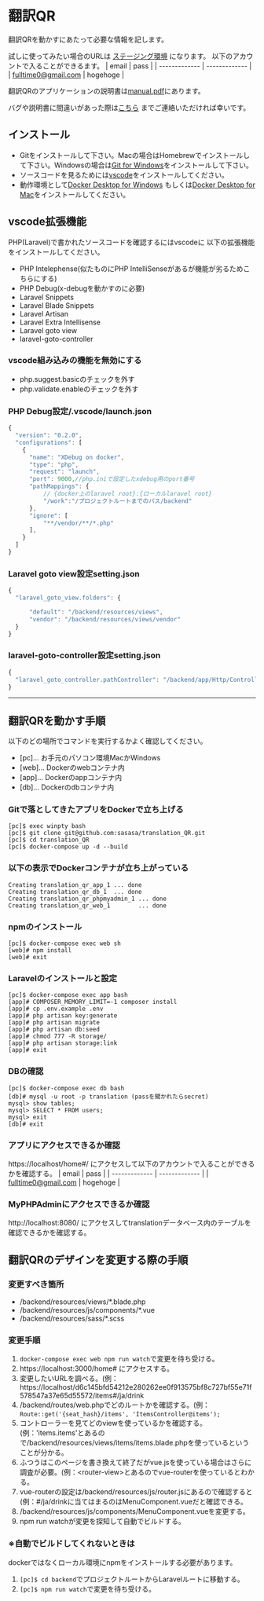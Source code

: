 # 翻訳QR
翻訳QRを動かすにあたって必要な情報を記します。

試しに使ってみたい場合のURLは
[ステージング環境](https://test-qr.grow-up-webmarketing.co.jp/home#/)
になります。
以下のアカウントで入ることができるます。
| email | pass |
| ------------- | ------------- |
| fulltime0@gmail.com  | hogehoge  |

翻訳QRのアプリケーションの説明書は[manual.pdf](https://github.com/sasasa/translation_QR/blob/master/manual.pdf)にあります。

バグや説明書に間違いがあった際は[こちら](https://github.com/sasasa/translation_QR/issues/new)
までご連絡いただければ幸いです。

## インストール
* Gitをインストールして下さい。Macの場合はHomebrewでインストールして下さい。Windowsの場合は[Git for Windows](https://gitforwindows.org/)をインストールして下さい。
* ソースコードを見るためには[vscode](https://code.visualstudio.com/download)をインストールしてください。
* 動作環境として[Docker Desktop for Windows](https://hub.docker.com/editions/community/docker-ce-desktop-windows) もしくは[Docker Desktop for Mac](https://hub.docker.com/editions/community/docker-ce-desktop-mac/)をインストールしてください。

## vscode拡張機能
PHP(Laravel)で書かれたソースコードを確認するにはvscodeに
以下の拡張機能をインストールしてください。

* PHP Intelephense(似たものにPHP IntelliSenseがあるが機能が劣るためこちらにする)
* PHP Debug(x-debugを動かすのに必要)
* Laravel Snippets
* Laravel Blade Snippets
* Laravel Artisan
* Laravel Extra Intellisense
* Laravel goto view
* laravel-goto-controller

### vscode組み込みの機能を無効にする
* php.suggest.basicのチェックを外す
* php.validate.enableのチェックを外す

### PHP Debug設定/.vscode/launch.json
```javascript
{
  "version": "0.2.0",
  "configurations": [
    {
      "name": "XDebug on docker",
      "type": "php",
      "request": "launch",
      "port": 9000,//php.iniで設定したxdebug用のport番号
      "pathMappings": {
          // {docker上のlaravel root}:{ローカルlaravel root}
          "/work":"/プロジェクトルートまでのパス/backend"
      },
      "ignore": [
          "**/vendor/**/*.php"
      ],
    }
  ]
}
```

### Laravel goto view設定setting.json
```javascript
{
  "laravel_goto_view.folders": {

      "default": "/backend/resources/views",
      "vendor": "/backend/resources/views/vendor"
  }
}
```
### laravel-goto-controller設定setting.json
```javascript
{
  "laravel_goto_controller.pathController": "/backend/app/Http/Controllers"
}
```

---

## 翻訳QRを動かす手順

以下のどの場所でコマンドを実行するかよく確認してください。
* [pc]... お手元のパソコン環境MacかWindows
* [web]... Dockerのwebコンテナ内
* [app]... Dockerのappコンテナ内
* [db]... Dockerのdbコンテナ内

### Gitで落としてきたアプリをDockerで立ち上げる
```
[pc]$ exec winpty bash
[pc]$ git clone git@github.com:sasasa/translation_QR.git
[pc]$ cd translation_QR
[pc]$ docker-compose up -d --build
```
### 以下の表示でDockerコンテナが立ち上がっている
```
Creating translation_qr_app_1 ... done
Creating translation_qr_db_1  ... done
Creating translation_qr_phpmyadmin_1 ... done
Creating translation_qr_web_1        ... done
```

### npmのインストール
```
[pc]$ docker-compose exec web sh
[web]# npm install
[web]# exit
```

### Laravelのインストールと設定
```
[pc]$ docker-compose exec app bash
[app]# COMPOSER_MEMORY_LIMIT=-1 composer install
[app]# cp .env.example .env
[app]# php artisan key:generate
[app]# php artisan migrate
[app]# php artisan db:seed
[app]# chmod 777 -R storage/
[app]# php artisan storage:link
[app]# exit
```

### DBの確認
```
[pc]$ docker-compose exec db bash
[db]# mysql -u root -p translation (passを聞かれたらsecret)
mysql> show tables;
mysql> SELECT * FROM users;
mysql> exit
[db]# exit
```


### アプリにアクセスできるか確認
https://localhost/home#/
にアクセスして以下のアカウントで入ることができるかを確認する。
| email | pass |
| ------------- | ------------- |
| fulltime0@gmail.com  | hogehoge  |


### MyPHPAdminにアクセスできるか確認
http://localhost:8080/
にアクセスしてtranslationデータベース内のテーブルを確認できるかを確認する。

## 翻訳QRのデザインを変更する際の手順

### 変更すべき箇所
* /backend/resources/views/*.blade.php
* /backend/resources/js/components/*.vue
* /backend/resources/sass/*.scss

### 変更手順
1. ```docker-compose exec web npm run watch```で変更を待ち受ける。
1. https://localhost:3000/home# にアクセスする。
1. 変更したいURLを調べる。(例：https://localhost/d6c145bfd54212e280262ee0f913575bf8c727bf55e71f578547a37e65d55572/items#/ja/drink
1. /backend/routes/web.phpでどのルートかを確認する。(例：`Route::get('{seat_hash}/items', 'ItemsController@items');`
1. コントローラーを見てどのviewを使っているかを確認する。(例：'items.items'とあるので/backend/resources/views/items/items.blade.phpを使っているということが分かる。
1. ふつうはこのページを書き換えて終了だがvue.jsを使っている場合はさらに調査が必要。(例：&lt;router-view&gt;とあるのでvue-routerを使っているとわかる。
1. vue-routerの設定は/backend/resources/js/router.jsにあるので確認すると(例：#/ja/drinkに当てはまるのはMenuComponent.vueだと確認できる。
1. /backend/resources/js/components/MenuComponent.vueを変更する。
1. npm run watchが変更を探知して自動でビルドする。

### ※自動でビルドしてくれないときは
dockerではなくローカル環境にnpmをインストールする必要があります。
1. ```[pc]$ cd backend```でプロジェクトルートからLaravelルートに移動する。
1. ```[pc]$ npm run watch```で変更を待ち受ける。
